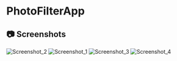 # PhotoFilterApp
## :camera: Screenshots

![Screenshot_2](https://github.com/karagulov23/PhotoFilterApp/assets/62842649/720deb06-ea9d-41f8-8ea1-80f14ba0d0cc)
![Screenshot_1](https://github.com/karagulov23/PhotoFilterApp/assets/62842649/d09f6b53-0a18-48cd-b72a-2574d51cdee6)
![Screenshot_3](https://github.com/karagulov23/PhotoFilterApp/assets/62842649/52de5fb5-4094-42c8-8ed9-c86758ef8582)
![Screenshot_4](https://github.com/karagulov23/PhotoFilterApp/assets/62842649/556ece82-7245-4827-bcc1-9ac43c096c1c)
